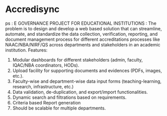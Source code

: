# Accredisync
ps : E GOVERNANCE PROJECT FOR EDUCATIONAL INSTITUTIONS :
The problem is to design and develop a web based solution that can streamline, automate, and
standardize the data collection, verification, reporting, and document management process for
different accreditations processes like NAAC/NBA/NIRF/QS across departments and
stakeholders in an academic institution.
Features:
1. Modular dashboards for different stakeholders (admin, faculty, IQAC/NBA coordinators,
HODs).
2. Upload facility for supporting documents and evidences (PDFs, images, etc.).
3. Faculty-wise and department-wise data input forms (teaching-learning, research,
infrastructure, etc.)
4. Data validation, de-duplication, and export/import functionalities.
5. Dynamic search and filtrations based on requirements.
6. Criteria based Report generation
7. Should be scalable for multiple departments.
